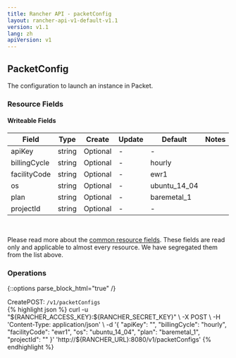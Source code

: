 ```yaml
---
title: Rancher API - packetConfig
layout: rancher-api-v1-default-v1.1
version: v1.1
lang: zh
apiVersion: v1
---
```


## PacketConfig

The configuration to launch an instance in Packet.

### Resource Fields

#### Writeable Fields

Field | Type | Create | Update | Default | Notes
---|---|---|---|---|---
apiKey | string | Optional | - | - | 
billingCycle | string | Optional | - | hourly | 
facilityCode | string | Optional | - | ewr1 | 
os | string | Optional | - | ubuntu_14_04 | 
plan | string | Optional | - | baremetal_1 | 
projectId | string | Optional | - | - | 



<br>

Please read more about the [common resource fields]({{site.baseurl}}/rancher/{{page.version}}/{{page.lang}}/api/{{page.apiVersion}}/common/). These fields are read only and applicable to almost every resource. We have segregated them from the list above.

### Operations
{::options parse_block_html="true" /}
<a id="create"></a>
<div class="action"><span class="header">Create<span class="headerright">POST:  <code>/v1/packetConfigs</code></span></span>
<div class="action-contents"> {% highlight json %}
curl -u "${RANCHER_ACCESS_KEY}:${RANCHER_SECRET_KEY}" \
-X POST \
-H 'Content-Type: application/json' \
-d '{
	"apiKey": "",
	"billingCycle": "hourly",
	"facilityCode": "ewr1",
	"os": "ubuntu_14_04",
	"plan": "baremetal_1",
	"projectId": ""
}' 'http://${RANCHER_URL}:8080/v1/packetConfigs'
{% endhighlight %}
</div></div>



